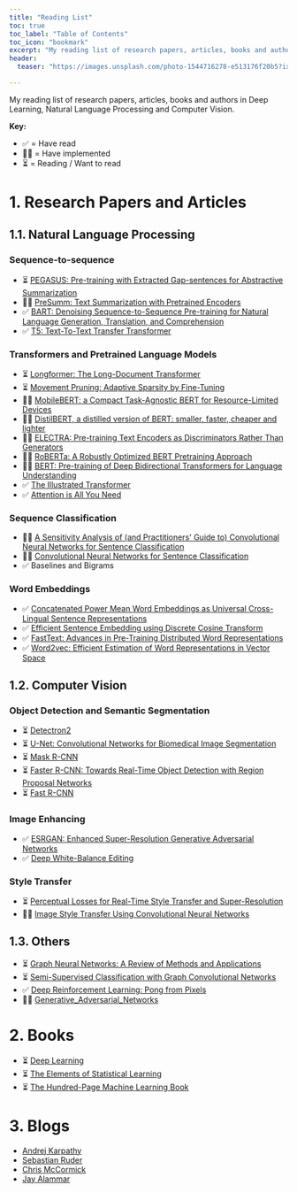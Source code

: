 ```yaml
---
title: "Reading List"
toc: true
toc_label: "Table of Contents"
toc_icon: "bookmark"
excerpt: "My reading list of research papers, articles, books and authors in AI."
header:
  teaser: "https://images.unsplash.com/photo-1544716278-e513176f20b5?ixlib=rb-1.2.1&ixid=eyJhcHBfaWQiOjEyMDd9&auto=format&fit=crop&w=1267&q=80"

---
```

My reading list of research papers, articles, books and authors in Deep Learning, Natural Language Processing and Computer Vision.

**Key:**
- ✅ = Have read
- 👨‍🔬 = Have implemented
- ⏳ = Reading / Want to read

# 1. Research Papers and Articles
## 1.1. Natural Language Processing
### Sequence-to-sequence
- ⏳ [PEGASUS: Pre-training with Extracted Gap-sentences for Abstractive Summarization](https://ai.googleblog.com/2020/06/pegasus-state-of-art-model-for.html)
- 👨‍🔬 [PreSumm: Text Summarization with Pretrained Encoders](https://github.com/nlpyang/PreSumm)
- ✅ [BART: Denoising Sequence-to-Sequence Pre-training for Natural Language Generation, Translation, and Comprehension](https://arxiv.org/pdf/1910.13461.pdf)
- ✅ [T5: Text-To-Text Transfer Transformer](https://github.com/google-research/text-to-text-transfer-transformer)

### Transformers and Pretrained Language Models
- ⏳ [Longformer: The Long-Document Transformer](https://github.com/allenai/longformer)
- ⏳ [Movement Pruning: Adaptive Sparsity by Fine-Tuning](https://arxiv.org/abs/2005.07683)
- 👨‍🔬 [MobileBERT: a Compact Task-Agnostic BERT for Resource-Limited Devices](https://arxiv.org/abs/2004.02984)
- 👨‍🔬 [DistilBERT, a distilled version of BERT: smaller, faster, cheaper and lighter](https://medium.com/huggingface/distilbert-8cf3380435b5)
- 👨‍🔬 [ELECTRA: Pre-training Text Encoders as Discriminators Rather Than Generators](https://github.com/google-research/electra)
- 👨‍🔬 [RoBERTa: A Robustly Optimized BERT Pretraining Approach](https://arxiv.org/abs/1907.11692)
- 👨‍🔬 [BERT: Pre-training of Deep Bidirectional Transformers for Language Understanding](https://arxiv.org/abs/1810.04805)
- ✅ [The Illustrated Transformer](http://jalammar.github.io/illustrated-transformer/)
- ✅ [Attention is All You Need](https://arxiv.org/abs/1706.03762)

### Sequence Classification
- 👨‍🔬 [A Sensitivity Analysis of (and Practitioners' Guide to) Convolutional Neural Networks for Sentence Classification](https://arxiv.org/abs/1510.03820)
- 👨‍🔬 [Convolutional Neural Networks for Sentence Classification](https://arxiv.org/abs/1408.5882)
- ✅ Baselines and Bigrams

### Word Embeddings
- ✅ [Concatenated Power Mean Word Embeddings as Universal Cross-Lingual Sentence Representations](https://arxiv.org/abs/1803.01400)
- ✅ [Efficient Sentence Embedding using Discrete Cosine Transform](https://arxiv.org/abs/1909.03104)
- ✅ [FastText: Advances in Pre-Training Distributed Word Representations](https://fasttext.cc/docs/en/english-vectors.html)
- ✅ [Word2vec: Efficient Estimation of Word Representations in Vector Space](https://arxiv.org/pdf/1310.4546.pdf)

## 1.2. Computer Vision
### Object Detection and Semantic Segmentation
- ⏳ [Detectron2](https://github.com/facebookresearch/detectron2)
- ⏳ [U-Net: Convolutional Networks for Biomedical Image Segmentation](https://arxiv.org/abs/1505.04597)
- ⏳ [Mask R-CNN](https://arxiv.org/abs/1703.06870)
- ⏳ [Faster R-CNN: Towards Real-Time Object Detection with Region Proposal Networks](https://arxiv.org/abs/1506.01497)
- ⏳ [Fast R-CNN](https://arxiv.org/abs/1504.08083)

### Image Enhancing
- ✅ [ESRGAN: Enhanced Super-Resolution Generative Adversarial Networks](https://arxiv.org/abs/1809.00219)
- ✅ [Deep White-Balance Editing](https://arxiv.org/abs/2004.01354)

### Style Transfer
- ⏳ [Perceptual Losses for Real-Time Style Transfer and Super-Resolution](https://arxiv.org/abs/1603.08155)
- 👨‍🔬 [Image Style Transfer Using Convolutional Neural Networks](https://www.cv-foundation.org/openaccess/content_cvpr_2016/papers/Gatys_Image_Style_Transfer_CVPR_2016_paper.pdf)

## 1.3. Others
- ⏳ [Graph Neural Networks: A Review of Methods and Applications](https://arxiv.org/pdf/1812.08434.pdf)
- ⏳ [Semi-Supervised Classification with Graph Convolutional Networks](https://arxiv.org/abs/1609.02907)
- ✅ [Deep Reinforcement Learning: Pong from Pixels](http://karpathy.github.io/2016/05/31/rl/)
- 👨‍🔬 [Generative_Adversarial_Networks](https://github.com/sqali/CS231n-CV/blob/master/assignment3/Generative_Adversarial_Networks_PyTorch.ipynb)

# 2. Books
- ⏳ [Deep Learning](http://www.deeplearningbook.org/)
- ⏳ [The Elements of Statistical Learning](https://web.stanford.edu/~hastie/Papers/ESLII.pdf)
- ⏳ [The Hundred-Page Machine Learning Book](http://themlbook.com/)

# 3. Blogs
- [Andrej Karpathy](http://karpathy.github.io/)
- [Sebastian Ruder](https://ruder.io/)
- [Chris McCormick](https://mccormickml.com/)
- [Jay Alammar](http://jalammar.github.io/)

